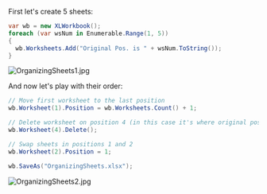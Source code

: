 First let's create 5 sheets:  
```c#
var wb = new XLWorkbook();
foreach (var wsNum in Enumerable.Range(1, 5))
{
  wb.Worksheets.Add("Original Pos. is " + wsNum.ToString());
}

```

![OrganizingSheets1.jpg](http://download-codeplex.sec.s-msft.com/Download?ProjectName=closedxml&DownloadId=202079 "OrganizingSheets1.jpg")  

And now let's play with their order:  

```c#
// Move first worksheet to the last position
wb.Worksheet(1).Position = wb.Worksheets.Count() + 1;

// Delete worksheet on position 4 (in this case it's where original position = 5)
wb.Worksheet(4).Delete();

// Swap sheets in positions 1 and 2
wb.Worksheet(2).Position = 1;

wb.SaveAs("OrganizingSheets.xlsx");
```

![OrganizingSheets2.jpg](http://download-codeplex.sec.s-msft.com/Download?ProjectName=closedxml&DownloadId=202080 "OrganizingSheets2.jpg")
